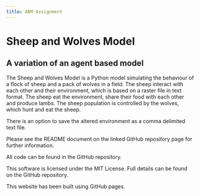 ```yaml
---
title: ABM Assignment
---
```

# Sheep and Wolves Model

## A variation of an agent based model

The Sheep and Wolves Model is a Python model simulating the behaviour of a flock of sheep and a pack of wolves in a field.
The sheep interact with each other and their environment, which is based on a raster file in text format.
The sheep eat the environment, share their food with each other and produce lambs.
The sheep population is controlled by the wolves, which hunt and eat the sheep.

There is an option to save the altered environment as a comma delimited text file.

Please see the README document on the linked GitHub repository page for further information.

All code can be found in the GitHub repository. 

This software is licensed under the MIT License. Full details can be found on the GitHub repository.


This website has been built using GitHub pages.


